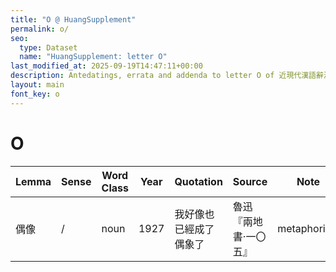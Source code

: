 ```yaml
---
title: "O @ HuangSupplement"
permalink: o/
seo:
  type: Dataset
  name: "HuangSupplement: letter O"
last_modified_at: 2025-09-19T14:47:11+00:00
description: Antedatings, errata and addenda to letter O of 近現代漢語辭源
layout: main
font_key: o
---
```

# O

<!-- Anything not in the table must be before this comment. -->

Lemma|Sense|Word Class|Year|Quotation|Source|Note|
---|---|---|---|---|---|---|
偶像|/|noun|1927|我好像也已經成了偶象了|魯迅『兩地書·一〇五』|metaphorical|
